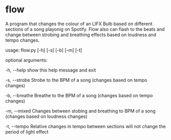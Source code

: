 # flow
A program that changes the colour of an LIFX Bulb based on different sections of a song playonig on Spotify. 
Flow also can flash to the beats and change between strobing and breathing effects based on loudness and tempo changes.

usage: flow.py [-h] [-s] [-b] [-m] [-t]

optional arguments:

  -h, --help     show this help message and exit
  
  -s, --strobe   Strobe to the BPM of a song (changes based on tempo
                 changes)
                 
  -b, --breathe  Breathe to the BPM of a song (changes based on tempo
                 changes)
                 
  -m, --mixed    Changes between stobing and breathing to BPM of a song
                 (changes based on loudness changes)
                 
  -t, --tempo    Relative changes in tempo between sections will not
                 change the period of light effect
  
